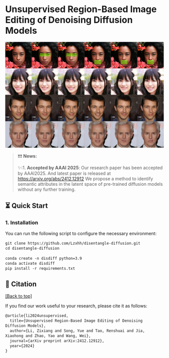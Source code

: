 # Unsupervised Region-Based Image Editing of Denoising Diffusion Models

<img width="750" alt="1723450312316" src="assets/final_image.png">

>  ❗️❗️❗️ **News:**
> 
> ✨:1. **Accepted by AAAI 2025**: Our research paper has been accepted by AAAI2025. And latest paper is released at https://arxiv.org/abs/2412.12912 We propose a method to identify semantic attributes in the latent space of pre-trained diffusion models without any further training.

## ⏳ Quick Start

### 1. Installation

You can run the following script to configure the necessary environment:

```
git clone https://github.com/Lzxhh/disentangle-diffusion.git
cd disentangle-diffusion

conda create -n disdiff python=3.9
conda activate disdiff
pip install -r requirements.txt
```

### 

## 📝 Citation

<a href="#top">[Back to top]</a>

If you find our work useful to your research, please cite it as follows:

```
@article{li2024unsupervised,
  title={Unsupervised Region-Based Image Editing of Denoising Diffusion Models},
  author={Li, Zixiang and Song, Yue and Tao, Renshuai and Jia, Xiaohong and Zhao, Yao and Wang, Wei},
  journal={arXiv preprint arXiv:2412.12912},
  year={2024}
}
```
